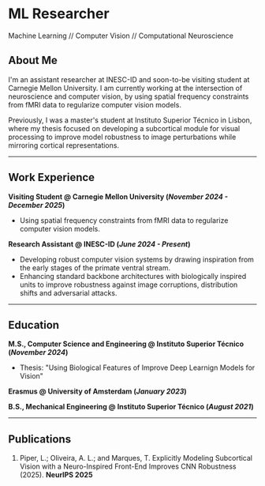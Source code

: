 # ML Researcher

Machine Learning // Computer Vision // Computational Neuroscience

## **About Me**

I'm an assistant researcher at INESC-ID and soon-to-be visiting student at Carnegie Mellon University. I am currently working at the intersection of neuroscience and computer vision, by using spatial frequency constraints from fMRI data to regularize computer vision models.

Previously, I was a master's student at Instituto Superior Técnico in Lisbon, where my thesis focused on developing a subcortical module for visual processing to improve model robustness to image perturbations while mirroring cortical representations.

---

## **Work Experience**

**Visiting Student @ Carnegie Mellon University (_November 2024 - December 2025_)**
- Using spatial frequency constraints from fMRI data to regularize computer vision models.

**Research Assistant @ INESC-ID (_June 2024 - Present_)**
- Developing robust computer vision systems by drawing inspiration from the early stages of the primate ventral stream.
- Enhancing standard backbone architectures with biologically inspired units to improve robustness against image corruptions, distribution shifts and adversarial attacks.

---

## **Education**

**M.S., Computer Science and Engineering	@ Instituto Superior Técnico (_November 2024_)**
- Thesis: "Using Biological Features of Improve Deep Learnign Models for Vision"

**Erasmus @ University of Amsterdam (_January 2023_)**

**B.S., Mechanical Engineering @ Instituto Superior Técnico (_August 2021_)**

---

## **Publications**

1. Piper, L.; Oliveira, A. L.; and Marques, T. Explicitly Modeling Subcortical Vision with a Neuro-Inspired Front-End Improves CNN Robustness (2025). **NeurIPS 2025**
